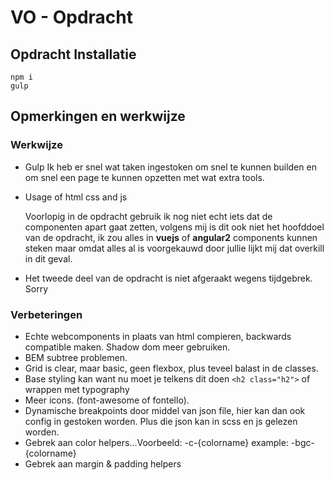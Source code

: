 # VO - Opdracht

## Opdracht Installatie
`npm i` <br>
`gulp`

## Opmerkingen en werkwijze

### Werkwijze

* Gulp
    Ik heb er snel wat taken ingestoken om snel te kunnen builden en om snel een page te kunnen opzetten met wat extra tools.

* Usage of html css and js

    Voorlopig in de opdracht gebruik ik nog niet echt iets dat de componenten apart gaat zetten,
    volgens mij is dit ook niet het hoofddoel van de opdracht, ik zou alles in **vuejs** of **angular2** components kunnen steken 
    maar omdat alles al is voorgekauwd door jullie lijkt mij dat overkill in dit geval. 

* Het tweede deel van de opdracht is niet afgeraakt wegens tijdgebrek. Sorry

### Verbeteringen

* Echte webcomponents in plaats van html compieren, backwards compatible maken. Shadow dom meer gebruiken.
* BEM subtree problemen.
* Grid is clear, maar basic, geen flexbox, plus teveel balast in de classes.
* Base styling kan want nu moet je telkens dit doen `<h2 class="h2">` of wrappen met typography
* Meer icons. (font-awesome of fontello).
* Dynamische breakpoints door middel van json file, hier kan dan ook config in gestoken worden. Plus die json kan in scss en js gelezen worden.
* Gebrek aan color helpers...Voorbeeld: -c-{colorname} example: -bgc-{colorname}
* Gebrek aan margin & padding helpers
